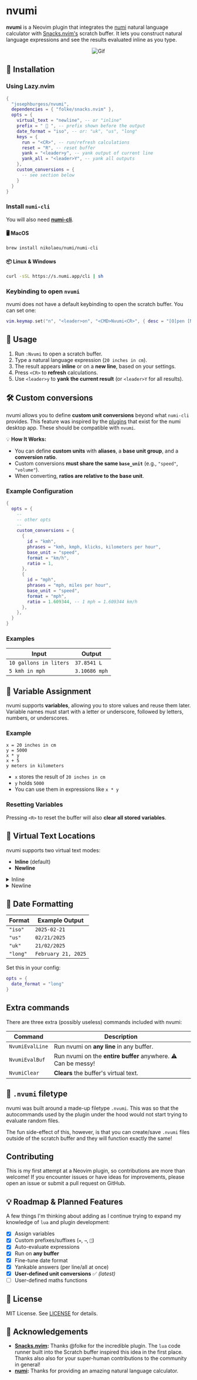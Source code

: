 # nvumi

**nvumi** is a Neovim plugin that integrates the [numi](https://github.com/nikolaeu/numi) natural language calculator with [Snacks.nvim's](https://github.com/folke/snacks.nvim/blob/main/docs/scratch.md) scratch buffer. It lets you construct natural language expressions and see the results evaluated inline as you type.

<p align="center">
  <img src="https://github.com/user-attachments/assets/c0d0fd19-7acf-49db-96d2-0da9eda3b088" alt="Gif" />
</p>

## 🔧 Installation

### Using Lazy.nvim

```lua
{
  "josephburgess/nvumi",
  dependencies = { "folke/snacks.nvim" },
  opts = {
    virtual_text = "newline", -- or "inline"
    prefix = " 🚀 ", -- prefix shown before the output
    date_format = "iso", -- or: "uk", "us", "long"
    keys = {
      run = "<CR>", -- run/refresh calculations
      reset = "R", -- reset buffer
      yank = "<leader>y", -- yank output of current line
      yank_all = "<leader>Y", -- yank all outputs
    },
    custom_conversions = {
      -- see section below
    }
  }
}
```

### Install `numi-cli`

You will also need **[numi-cli](https://github.com/nikolaeu/numi)**.

#### 🖥 MacOS

```sh
brew install nikolaeu/numi/numi-cli
```

#### 📦 Linux & Windows

```sh
curl -sSL https://s.numi.app/cli | sh
```

### Keybinding to open `nvumi`

nvumi does not have a default keybinding to open the scratch buffer. You can set one:

```lua
vim.keymap.set("n", "<leader>on", "<CMD>Nvumi<CR>", { desc = "[O]pen [N]vumi" })
```

## 🚀 Usage

1. Run `:Nvumi` to open a scratch buffer.
2. Type a natural language expression (`20 inches in cm`).
3. The result appears **inline** or on a **new line**, based on your settings.
4. Press `<CR>` to **refresh** calculations.
5. Use `<leader>y` to **yank the current result** (or `<leader>Y` for all results).

## 🛠️ Custom conversions

nvumi allows you to define **custom unit conversions** beyond what `numi-cli` provides. This feature was inspired by the [plugins](https://github.com/nikolaeu/numi/tree/master/plugins) that exist for the numi desktop app. These should be compatible with `nvumi`.

💡 **How It Works:**

- You can define **custom units** with **aliases**, a **base unit group**, and a **conversion ratio**.
- Custom conversions **must share the same `base_unit`** (e.g., `"speed"`, `"volume"`).
- When converting, **ratios are relative to the base unit**.

### **Example Configuration**

```lua
{
  opts = {
    --
    -- other opts
    --
    custom_conversions = {
      {
        id = "kmh",
        phrases = "kmh, kmph, klicks, kilometers per hour",
        base_unit = "speed",
        format = "km/h",
        ratio = 1,
      },
      {
        id = "mph",
        phrases = "mph, miles per hour",
        base_unit = "speed",
        format = "mph",
        ratio = 1.609344, -- 1 mph = 1.609344 km/h
      },
    },
  }
}
```

### **Examples**

| Input                  | Output        |
| ---------------------- | ------------- |
| `10 gallons in liters` | `37.8541 L`   |
| `5 kmh in mph`         | `3.10686 mph` |

## 📌 Variable Assignment

nvumi supports **variables**, allowing you to store values and reuse them later. Variable names must start with a letter or underscore, followed by letters, numbers, or underscores.

### **Example**

```text
x = 20 inches in cm
y = 5000
x * y
x + 5
y meters in kilometers
```

- `x` stores the result of `20 inches in cm`
- `y` holds `5000`
- You can use them in expressions like `x * y`

### **Resetting Variables**

Pressing `<R>` to reset the buffer will also **clear all stored variables**.

## 🎨 Virtual Text Locations

nvumi supports two virtual text modes:

- **Inline** (default)
- **Newline**

<details>
  <summary>Inline</summary>
  <p>
    <img src="https://github.com/user-attachments/assets/dae054cc-bddb-49c2-802a-68bfc9108d49" alt="Inline Screenshot" />
  </p>
</details>

<details>
  <summary>Newline</summary>
  <p>
    <img src="https://github.com/user-attachments/assets/f7222430-4cb4-4eb7-a155-477d70dc39ff" alt="Newline Screenshot" />
  </p>
</details>

## 📅 Date Formatting

| **Format** | **Example Output**  |
| ---------- | ------------------- |
| `"iso"`    | `2025-02-21`        |
| `"us"`     | `02/21/2025`        |
| `"uk"`     | `21/02/2025`        |
| `"long"`   | `February 21, 2025` |

Set this in your config:

```lua
opts = {
  date_format = "long"
}
```

## Extra commands

There are three extra (possibly useless) commands included with nvumi:

| Command         | Description                                                   |
| --------------- | ------------------------------------------------------------- |
| `NvumiEvalLine` | Run nvumi on **any line** in any buffer.                      |
| `NvumiEvalBuf`  | Run nvumi on the **entire buffer** anywhere. ⚠️ Can be messy! |
| `NvumiClear`    | **Clears** the buffer's virtual text.                         |

## 📁 `.nvumi` filetype

nvumi was built around a made-up filetype `.nvumi`. This was so that the autocommands used by the plugin under the hood would not start trying to evaluate random files.

The fun side-effect of this, however, is that you can create/save `.nvumi` files outside of the scratch buffer and they will function exactly the same!

## Contributing

This is my first attempt at a Neovim plugin, so contributions are more than welcome! If you encounter issues or have ideas for improvements, please open an issue or submit a pull request on GitHub.

## 💡 Roadmap & Planned Features

A few things I'm thinking about adding as I continue trying to expand my knowledge of `lua` and plugin development:

- [x] Assign variables
- [x] Custom prefixes/suffixes (`=`, `→`, `🚀`)
- [x] Auto-evaluate expressions
- [x] Run on **any buffer**
- [x] Fine-tune date format
- [x] Yankable answers (per line/all at once)
- [x] **User-defined unit conversions** ✅ _(latest)_
- [ ] User-defined maths functions

## 📜 License

MIT License. See [LICENSE](LICENSE) for details.

## 🙌 Acknowledgements

- **[Snacks.nvim](https://github.com/folke/snacks.nvim):**
  Thanks @folke for the incredible plugin. The `lua` code runner built into the Scratch buffer inspired this idea in the first place. Thanks also also for your super-human contributions to the community in general!
- **[numi](https://github.com/nikolaeu/numi):**
  Thanks for providing an amazing natural language calculator.
